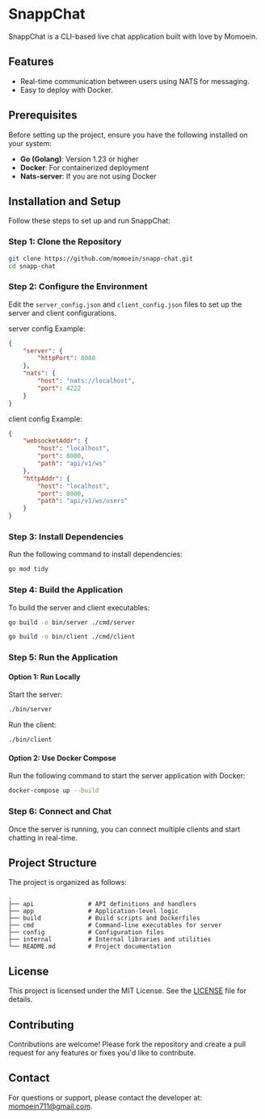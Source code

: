 # SnappChat

SnappChat is a CLI-based live chat application built with love by Momoein.

## Features
- Real-time communication between users using NATS for messaging.
- Easy to deploy with Docker.

## Prerequisites

Before setting up the project, ensure you have the following installed on your system:

- **Go (Golang)**: Version 1.23 or higher
- **Docker**: For containerized deployment
- **Nats-server**: If you are not using Docker

## Installation and Setup

Follow these steps to set up and run SnappChat:

### Step 1: Clone the Repository
```bash
git clone https://github.com/momoein/snapp-chat.git
cd snapp-chat
```

### Step 2: Configure the Environment

Edit the `server_config.json` and `client_config.json` files to set up the server and client configurations.

server config Example:
```json
{
    "server": {
        "httpPort": 8080
    },
    "nats": {
        "host": "nats://localhost",
        "port": 4222
    }
}
```

client config Example:
```json
{
    "websocketAddr": {
        "host": "localhost",
        "port": 8080,
        "path": "api/v1/ws"
    },
    "httpAddr": {
        "host": "localhost",
        "port": 8080,
        "path": "api/v1/ws/users"
    }
}
```

### Step 3: Install Dependencies

Run the following command to install dependencies:
```bash
go mod tidy
```

### Step 4: Build the Application

To build the server and client executables:
```bash
go build -o bin/server ./cmd/server

go build -o bin/client ./cmd/client
```

### Step 5: Run the Application

#### Option 1: Run Locally

Start the server:
```bash
./bin/server
```

Run the client:
```bash
./bin/client
```

#### Option 2: Use Docker Compose

Run the following command to start the server application with Docker:
```bash
docker-compose up --build
```

### Step 6: Connect and Chat

Once the server is running, you can connect multiple clients and start chatting in real-time.

## Project Structure

The project is organized as follows:

```
.
├── api               # API definitions and handlers
├── app               # Application-level logic
├── build             # Build scripts and Dockerfiles
├── cmd               # Command-line executables for server 
├── config            # Configuration files
├── internal          # Internal libraries and utilities
└── README.md         # Project documentation
```

## License

This project is licensed under the MIT License. See the [LICENSE](LICENSE) file for details.

## Contributing

Contributions are welcome! Please fork the repository and create a pull request for any features or fixes you'd like to contribute.

## Contact

For questions or support, please contact the developer at: [momoein711@gmail.com](mailto:momoein711@gmail.com).

